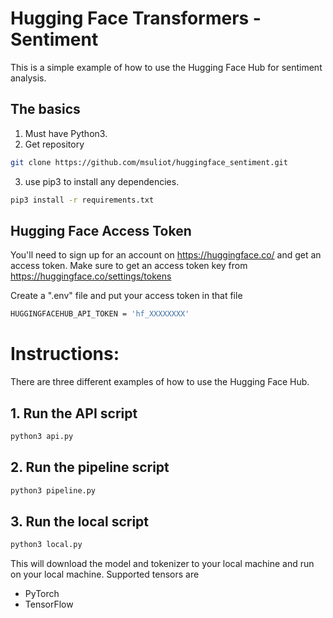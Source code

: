 # Hugging Face Transformers - Sentiment

This is a simple example of how to use the Hugging Face Hub for sentiment analysis.

## The basics

1. Must have Python3.
2. Get repository
```bash
git clone https://github.com/msuliot/huggingface_sentiment.git 
```
3. use pip3 to install any dependencies.
```bash
pip3 install -r requirements.txt
```

## Hugging Face Access Token

You'll need to sign up for an account on https://huggingface.co/ and get an access token.
Make sure to get an access token key from https://huggingface.co/settings/tokens

Create a ".env" file and put your access token in that file
```bash
HUGGINGFACEHUB_API_TOKEN = 'hf_XXXXXXXX'
```

# Instructions:

There are three different examples of how to use the Hugging Face Hub.

## 1. Run the API script
```bash
python3 api.py
```

## 2. Run the pipeline script
```bash
python3 pipeline.py
```

## 3. Run the local script
```bash
python3 local.py
```
This will download the model and tokenizer to your local machine and run on your local machine.
Supported tensors are 
- PyTorch 
- TensorFlow
